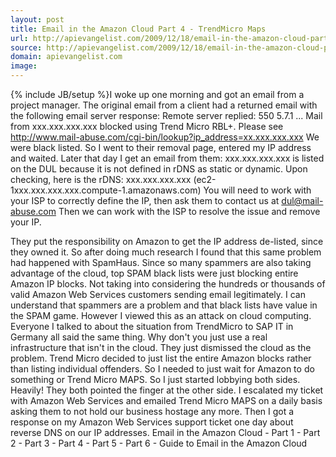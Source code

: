 ```yaml
---
layout: post
title: Email in the Amazon Cloud Part 4 - TrendMicro Maps
url: http://apievangelist.com/2009/12/18/email-in-the-amazon-cloud-part-4-trendmicro-maps/
source: http://apievangelist.com/2009/12/18/email-in-the-amazon-cloud-part-4-trendmicro-maps/
domain: apievangelist.com
image: 
---
```

{% include JB/setup %}I woke up one morning and got an email from a project manager. The original email from a client had a returned email with the following email server response:
Remote server replied: 550 5.7.1 ... Mail from xxx.xxx.xxx.xxx blocked using Trend Micro RBL+. Please see http://www.mail-abuse.com/cgi-bin/lookup?ip_address=xx.xxx.xxx.xxx
We were black listed. So I went to their removal page, entered my IP address and waited. Later that day I get an email from them:
xxx.xxx.xxx.xxx is listed on the DUL because it is not defined in rDNS
as static or dynamic. Upon checking, here is the rDNS:
 xxx.xxx.xxx.xxx (ec2-1xxx.xxx.xxx.xxx.compute-1.amazonaws.com)
You will need to work with your ISP to correctly define the IP, then ask them to contact us at
dul@mail-abuse.com
Then we can work with the ISP to resolve the issue and remove your IP.

They put the responsibility on Amazon to get the IP address de-listed, since they owned it. So after doing much research I found that this same problem had happened with SpamHaus. Since so many spammers are also taking advantage of the cloud, top SPAM black lists were just blocking entire Amazon IP blocks. Not taking into considering the hundreds or thousands of valid Amazon Web Services customers sending email legitimately.
I can understand that spammers are a problem and that black lists have value in the SPAM game. However I viewed this as an attack on cloud computing. Everyone I talked to about the situation from TrendMicro to SAP IT in Germany all said the same thing. Why don't you just use a real infrastructure that isn't in the cloud. They just dismissed the cloud as the problem.
Trend Micro decided to just list the entire Amazon blocks rather than listing individual offenders.
So I needed to just wait for Amazon to do something or Trend Micro MAPS. So I just started lobbying both sides. Heavily!
They both pointed the finger at the other side. I escalated my ticket with Amazon Web Services and emailed Trend Micro MAPS on a daily basis asking them to not hold our business hostage any more.
Then I got a response on my Amazon Web Services support ticket one day about reverse DNS on our IP addresses.
Email in the Amazon Cloud - Part 1 - Part 2 - Part 3 - Part 4 - Part 5 - Part 6 - Guide  to Email in the Amazon Cloud
